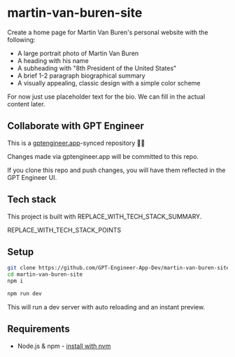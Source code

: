 # martin-van-buren-site

Create a home page for Martin Van Buren's personal website with the following:

- A large portrait photo of Martin Van Buren 
- A heading with his name
- A subheading with "8th President of the United States"
- A brief 1-2 paragraph biographical summary 
- A visually appealing, classic design with a simple color scheme

For now just use placeholder text for the bio. We can fill in the actual content later.

## Collaborate with GPT Engineer

This is a [gptengineer.app](https://gptengineer.app)-synced repository 🌟🤖

Changes made via gptengineer.app will be committed to this repo.

If you clone this repo and push changes, you will have them reflected in the GPT Engineer UI.

## Tech stack

This project is built with REPLACE_WITH_TECH_STACK_SUMMARY.

REPLACE_WITH_TECH_STACK_POINTS

## Setup

```sh
git clone https://github.com/GPT-Engineer-App-Dev/martin-van-buren-site.git
cd martin-van-buren-site
npm i
```

```sh
npm run dev
```

This will run a dev server with auto reloading and an instant preview.

## Requirements

- Node.js & npm - [install with nvm](https://github.com/nvm-sh/nvm#installing-and-updating)
